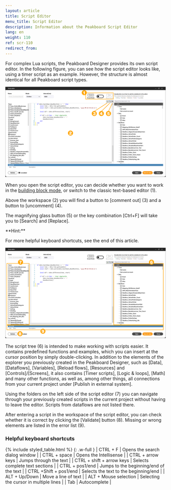 ```yaml
---
layout: article
title: Script Editor
menu_title: Script Editor
description: Information about the Peakboard Script Editor
lang: en
weight: 110
ref: scr-110
redirect_from:
---
```


For complex Lua scripts, the Peakboard Designer provides its own script editor.
In the following figure, you can see how the script editor looks like, using a timer script as an example. However, the structure is almost identical for all Peakboard script types.

![Script editor](/assets/images/scripting/editor/en_script-editor-01.png)

When you open the script editor, you can decide whether you want to work in the [building block mode](/scripting/en-building-blocks.html), or switch to the classic text-based editor (1).

Above the workspace (2) you will find a button to [comment out] (3) and a button to [uncomment] (4).

The magnifying glass button (5) or the key combination [Ctrl+F] will take you to [Search] and [Replace].

<div class="box-tip" markdown="1">
**Hint:**

For more helpful keyboard shortcuts, see the end of this article.
</div>

![Skript-Editor](/assets/images/scripting/editor/en_script-editor-02.png)

The script tree (6) is intended to make working with scripts easier. It contains predefined functions and examples, which you can insert at the cursor position by simply double-clicking. In addition to the elements of the explorer you previously created in the Peakboard Designer, such as [Data], [Dataflows], [Variables], [Reload flows], [Resources] and [Controls]/[Screens], it also contains [Timer scripts], [Logic & loops], [Math] and many other functions, as well as, among other things, all connections from your current project under [Publish in external system].

Using the folders on the left side of the script editor (7) you can navigate through your previously created scripts in the current project without having to leave the editor. Scripts from dataflows are not listed there.

After entering a script in the workspace of the script editor, you can check whether it is correct by clicking the [Validate] button (8).
Missing or wrong elements are listed in the error list (9).

### Helpful keyboard shortcuts

{% include styled_table.html %}
{: .w-full }
| CTRL + F                  | Opens the search dialog window            |
| CTRL + space              | Opens the Intellisense                    |
| CTRL + arrow keys         | Jumps through the text                    |
| CTRL + shift + arrow keys | Selects complete text sections            |
| CTRL + pos1/end           | Jumps to the beginning/end of the text    |
| CTRL +Shift + pos1/end    | Selects the text to the beginning/end     |
| ALT + Up/Down             | Move a line of text                       |
| ALT + Mouse selection     | Selecting the cursor in multiple lines    |
| Tab                       | Autocomplete                              |
